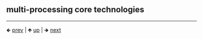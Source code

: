 

## multi-processing core technologies



<!-- *toc* -->

















	
----

🡸 [prev](./0055-quickjs-specific-modules-related.md)  |  🡹 [up](./0006-libraries-we-re-looking-at-for-this-intent.md)  |  🡺 [next](./0057-cli-commandline-parsing.md)
